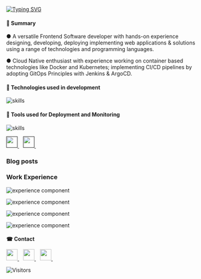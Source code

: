 
[![Typing SVG](https://readme-typing-svg.demolab.com/?lines=🏼Hi+there+👋,+this+is+Yash;Welcome+to+the+GitHub+profile)](https://git.io/typing-svg)

#### 📝 Summary
● A versatile Frontend Software developer with hands-on experience designing, developing, deploying implementing web applications & solutions using a range of technologies and programming languages.

● Cloud Native enthusiast with experience working on container based technologies like
Docker and Kubernetes; implementing CI/CD pipelines by adopting GitOps Principles with Jenkins & ArgoCD.



#### 🔧 Technologies used in development 

![skills](https://skillicons.dev/icons?i=html,css,sass,js,go,nodejs,react,mongodb,jquery,python&theme=light)

#### 🔧 Tools used for Deployment and Monitoring

![skills](https://skillicons.dev/icons?i=git,github,linux,bash,vim,docker,kubernetes,ansible,jenkins,prometheus&theme=light)


<a href="">
    <img width="30px" src="https://www.vectorlogo.zone/logos/helmsh/helmsh-icon.svg" />
  </a>&ensp;
<a href="">
    <img width="30px" src="https://www.vectorlogo.zone/logos/argoprojio/argoprojio-icon.svg" />
  </a>&ensp;

### Blog posts
<!-- BLOG-POST-LIST:START -->
<!-- BLOG-POST-LIST:END -->

### Work Experience

![experience component](https://readme-components.vercel.app/api?component=experience&company=ucal&role=Research%20Assistant&fill=0033a0)

![experience component](https://readme-components.vercel.app/api?component=experience&company=dineout&role=Frontend%20Developer%20Intern&fill=000000)

![experience component](https://readme-components.vercel.app/api?component=experience&company=iiserbhopal&role=Project%20Intern&fill=0033a0)


![experience component](https://readme-components.vercel.app/api?component=experience&company=frontrow&role=Product%20Manager%20intern&fill=000000)


#### ☎ Contact
<a href="https://www.linkedin.com/in/yashrv/">
    <img width="30px" src="https://www.vectorlogo.zone/logos/linkedin/linkedin-icon.svg" />
  </a>&ensp;

<a href="https://www.twitter.com/in/yashrv/">
    <img width="30px" src="https://www.vectorlogo.zone/logos/twitter/twitter-icon.svg" />
  </a>&ensp;
  
  <a href="https://yash-rv.medium.com/">
    <img width="30px" src="https://www.vectorlogo.zone/logos/medium/medium-tile.svg" />
  </a>&ensp;
  
  ![Visitors](https://visitor-badge.laobi.icu/badge?page_id=YashV1729.YashV1729)
